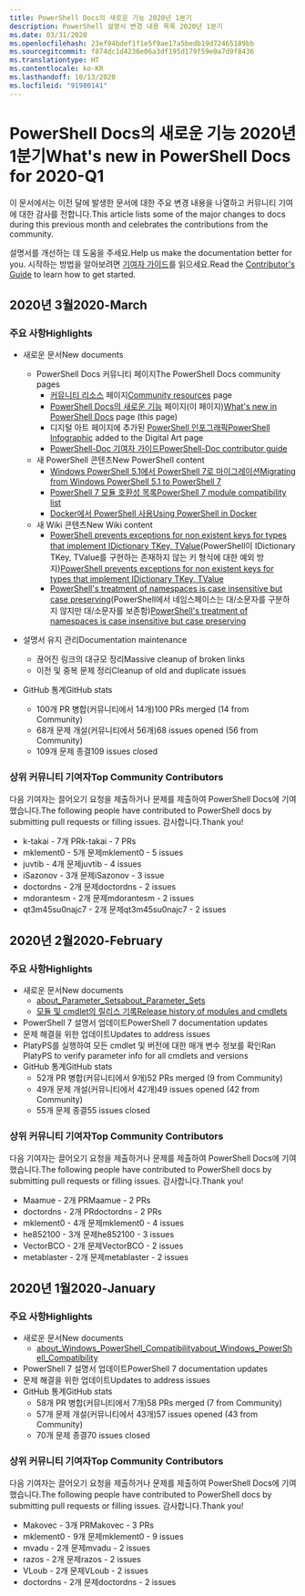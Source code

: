 ```yaml
---
title: PowerShell Docs의 새로운 기능 2020년 1분기
description: PowerShell 설명서 변경 내용 목록 2020년 1분기
ms.date: 03/31/2020
ms.openlocfilehash: 23ef94bdef1f1e5f9ae17a5bedb19d72465189bb
ms.sourcegitcommit: f874dc1d4236e06a3df195d179f59e0a7d9f8436
ms.translationtype: HT
ms.contentlocale: ko-KR
ms.lasthandoff: 10/13/2020
ms.locfileid: "91980141"
---
```

# <a name="whats-new-in-powershell-docs-for-2020-q1"></a><span data-ttu-id="86778-103">PowerShell Docs의 새로운 기능 2020년 1분기</span><span class="sxs-lookup"><span data-stu-id="86778-103">What's new in PowerShell Docs for 2020-Q1</span></span>

<span data-ttu-id="86778-104">이 문서에서는 이전 달에 발생한 문서에 대한 주요 변경 내용을 나열하고 커뮤니티 기여에 대한 감사를 전합니다.</span><span class="sxs-lookup"><span data-stu-id="86778-104">This article lists some of the major changes to docs during this previous month and celebrates the contributions from the community.</span></span>

<span data-ttu-id="86778-105">설명서를 개선하는 데 도움을 주세요.</span><span class="sxs-lookup"><span data-stu-id="86778-105">Help us make the documentation better for you.</span></span> <span data-ttu-id="86778-106">시작하는 방법을 알아보려면 [기여자 가이드][contrib]를 읽으세요.</span><span class="sxs-lookup"><span data-stu-id="86778-106">Read the [Contributor's Guide][contrib] to learn how to get started.</span></span>

## <a name="2020-march"></a><span data-ttu-id="86778-107">2020년 3월</span><span class="sxs-lookup"><span data-stu-id="86778-107">2020-March</span></span>

### <a name="highlights"></a><span data-ttu-id="86778-108">주요 사항</span><span class="sxs-lookup"><span data-stu-id="86778-108">Highlights</span></span>

- <span data-ttu-id="86778-109">새로운 문서</span><span class="sxs-lookup"><span data-stu-id="86778-109">New documents</span></span>
  - <span data-ttu-id="86778-110">PowerShell Docs 커뮤니티 페이지</span><span class="sxs-lookup"><span data-stu-id="86778-110">The PowerShell Docs community pages</span></span>
    - <span data-ttu-id="86778-111">[커뮤니티 리소스](/powershell/scripting/community/community-support) 페이지</span><span class="sxs-lookup"><span data-stu-id="86778-111">[Community resources](/powershell/scripting/community/community-support) page</span></span>
    - <span data-ttu-id="86778-112">[PowerShell Docs의 새로운 기능](#2020-march) 페이지(이 페이지)</span><span class="sxs-lookup"><span data-stu-id="86778-112">[What's new in PowerShell Docs](#2020-march) page (this page)</span></span>
    - <span data-ttu-id="86778-113">디지털 아트 페이지에 추가된 [PowerShell 인포그래픽](https://github.com/MicrosoftDocs/PowerShell-Docs/blob/staging/assets/PowerShell_7_Infographic.pdf)</span><span class="sxs-lookup"><span data-stu-id="86778-113">[PowerShell Infographic](https://github.com/MicrosoftDocs/PowerShell-Docs/blob/staging/assets/PowerShell_7_Infographic.pdf) added to the Digital Art page</span></span>
    - [<span data-ttu-id="86778-114">PowerShell-Doc 기여자 가이드</span><span class="sxs-lookup"><span data-stu-id="86778-114">PowerShell-Doc contributor guide</span></span>](/powershell/scripting/community/contributing/overview)
  - <span data-ttu-id="86778-115">새 PowerShell 콘텐츠</span><span class="sxs-lookup"><span data-stu-id="86778-115">New PowerShell content</span></span>
    - [<span data-ttu-id="86778-116">Windows PowerShell 5.1에서 PowerShell 7로 마이그레이션</span><span class="sxs-lookup"><span data-stu-id="86778-116">Migrating from Windows PowerShell 5.1 to PowerShell 7</span></span>](/powershell/scripting/whats-new/migrating-from-windows-powershell-51-to-powershell-7)
    - [<span data-ttu-id="86778-117">PowerShell 7 모듈 호환성 목록</span><span class="sxs-lookup"><span data-stu-id="86778-117">PowerShell 7 module compatibility list</span></span>](/PowerShell/scripting/whats-new/module-compatibility)
    - [<span data-ttu-id="86778-118">Docker에서 PowerShell 사용</span><span class="sxs-lookup"><span data-stu-id="86778-118">Using PowerShell in Docker</span></span>](/powershell/scripting/install/powershell-in-docker)
  - <span data-ttu-id="86778-119">새 Wiki 콘텐츠</span><span class="sxs-lookup"><span data-stu-id="86778-119">New Wiki content</span></span>
    - <span data-ttu-id="86778-120">[PowerShell prevents exceptions for non existent keys for types that implement IDictionary TKey, TValue](https://github.com/MicrosoftDocs/PowerShell-Docs/wiki/PowerShell-prevents-exceptions-for-non-existent-keys-for-types-that-implement-IDictionary-TKey,-TValue-)(PowerShell이 IDictionary TKey, TValue를 구현하는 존재하지 않는 키 형식에 대한 예외 방지)</span><span class="sxs-lookup"><span data-stu-id="86778-120">[PowerShell prevents exceptions for non existent keys for types that implement IDictionary TKey, TValue](https://github.com/MicrosoftDocs/PowerShell-Docs/wiki/PowerShell-prevents-exceptions-for-non-existent-keys-for-types-that-implement-IDictionary-TKey,-TValue-)</span></span>
    - <span data-ttu-id="86778-121">[PowerShell's treatment of namespaces is case insensitive but case preserving](https://github.com/MicrosoftDocs/PowerShell-Docs/wiki/PowerShell's-treatment-of-namespaces-is-case-insensitive-but-case-preserving)(PowerShell에서 네임스페이스는 대/소문자를 구분하지 않지만 대/소문자를 보존함)</span><span class="sxs-lookup"><span data-stu-id="86778-121">[PowerShell's treatment of namespaces is case insensitive but case preserving](https://github.com/MicrosoftDocs/PowerShell-Docs/wiki/PowerShell's-treatment-of-namespaces-is-case-insensitive-but-case-preserving)</span></span>

- <span data-ttu-id="86778-122">설명서 유지 관리</span><span class="sxs-lookup"><span data-stu-id="86778-122">Documentation maintenance</span></span>
  - <span data-ttu-id="86778-123">끊어진 링크의 대규모 정리</span><span class="sxs-lookup"><span data-stu-id="86778-123">Massive cleanup of broken links</span></span>
  - <span data-ttu-id="86778-124">이전 및 중복 문제 정리</span><span class="sxs-lookup"><span data-stu-id="86778-124">Cleanup of old and duplicate issues</span></span>

- <span data-ttu-id="86778-125">GitHub 통계</span><span class="sxs-lookup"><span data-stu-id="86778-125">GitHub stats</span></span>
  - <span data-ttu-id="86778-126">100개 PR 병합(커뮤니티에서 14개)</span><span class="sxs-lookup"><span data-stu-id="86778-126">100 PRs merged (14 from Community)</span></span>
  - <span data-ttu-id="86778-127">68개 문제 개설(커뮤니티에서 56개)</span><span class="sxs-lookup"><span data-stu-id="86778-127">68 issues opened (56 from Community)</span></span>
  - <span data-ttu-id="86778-128">109개 문제 종결</span><span class="sxs-lookup"><span data-stu-id="86778-128">109 issues closed</span></span>

### <a name="top-community-contributors"></a><span data-ttu-id="86778-129">상위 커뮤니티 기여자</span><span class="sxs-lookup"><span data-stu-id="86778-129">Top Community Contributors</span></span>

<span data-ttu-id="86778-130">다음 기여자는 끌어오기 요청을 제출하거나 문제를 제출하여 PowerShell Docs에 기여했습니다.</span><span class="sxs-lookup"><span data-stu-id="86778-130">The following people have contributed to PowerShell docs by submitting pull requests or filling issues.</span></span> <span data-ttu-id="86778-131">감사합니다.</span><span class="sxs-lookup"><span data-stu-id="86778-131">Thank you!</span></span>

- <span data-ttu-id="86778-132">k-takai - 7개 PR</span><span class="sxs-lookup"><span data-stu-id="86778-132">k-takai - 7 PRs</span></span>
- <span data-ttu-id="86778-133">mklement0 - 5개 문제</span><span class="sxs-lookup"><span data-stu-id="86778-133">mklement0 - 5 issues</span></span>
- <span data-ttu-id="86778-134">juvtib - 4개 문제</span><span class="sxs-lookup"><span data-stu-id="86778-134">juvtib - 4 issues</span></span>
- <span data-ttu-id="86778-135">iSazonov - 3개 문제</span><span class="sxs-lookup"><span data-stu-id="86778-135">iSazonov - 3 issue</span></span>
- <span data-ttu-id="86778-136">doctordns - 2개 문제</span><span class="sxs-lookup"><span data-stu-id="86778-136">doctordns - 2 issues</span></span>
- <span data-ttu-id="86778-137">mdorantesm - 2개 문제</span><span class="sxs-lookup"><span data-stu-id="86778-137">mdorantesm - 2 issues</span></span>
- <span data-ttu-id="86778-138">qt3m45su0najc7 - 2개 문제</span><span class="sxs-lookup"><span data-stu-id="86778-138">qt3m45su0najc7 - 2 issues</span></span>

## <a name="2020-february"></a><span data-ttu-id="86778-139">2020년 2월</span><span class="sxs-lookup"><span data-stu-id="86778-139">2020-February</span></span>

### <a name="highlights"></a><span data-ttu-id="86778-140">주요 사항</span><span class="sxs-lookup"><span data-stu-id="86778-140">Highlights</span></span>

- <span data-ttu-id="86778-141">새로운 문서</span><span class="sxs-lookup"><span data-stu-id="86778-141">New documents</span></span>
  - [<span data-ttu-id="86778-142">about_Parameter_Sets</span><span class="sxs-lookup"><span data-stu-id="86778-142">about_Parameter_Sets</span></span>](/powershell/module/microsoft.powershell.core/about/about_parameter_sets)
  - [<span data-ttu-id="86778-143">모듈 및 cmdlet의 릴리스 기록</span><span class="sxs-lookup"><span data-stu-id="86778-143">Release history of modules and cmdlets</span></span>](/powershell/scripting/whats-new/cmdlet-versions)
- <span data-ttu-id="86778-144">PowerShell 7 설명서 업데이트</span><span class="sxs-lookup"><span data-stu-id="86778-144">PowerShell 7 documentation updates</span></span>
- <span data-ttu-id="86778-145">문제 해결을 위한 업데이트</span><span class="sxs-lookup"><span data-stu-id="86778-145">Updates to address issues</span></span>
- <span data-ttu-id="86778-146">PlatyPS를 실행하여 모든 cmdlet 및 버전에 대한 매개 변수 정보를 확인</span><span class="sxs-lookup"><span data-stu-id="86778-146">Ran PlatyPS to verify parameter info for all cmdlets and versions</span></span>
- <span data-ttu-id="86778-147">GitHub 통계</span><span class="sxs-lookup"><span data-stu-id="86778-147">GitHub stats</span></span>
  - <span data-ttu-id="86778-148">52개 PR 병합(커뮤니티에서 9개)</span><span class="sxs-lookup"><span data-stu-id="86778-148">52 PRs merged (9 from Community)</span></span>
  - <span data-ttu-id="86778-149">49개 문제 개설(커뮤니티에서 42개)</span><span class="sxs-lookup"><span data-stu-id="86778-149">49 issues opened (42 from Community)</span></span>
  - <span data-ttu-id="86778-150">55개 문제 종결</span><span class="sxs-lookup"><span data-stu-id="86778-150">55 issues closed</span></span>

### <a name="top-community-contributors"></a><span data-ttu-id="86778-151">상위 커뮤니티 기여자</span><span class="sxs-lookup"><span data-stu-id="86778-151">Top Community Contributors</span></span>

<span data-ttu-id="86778-152">다음 기여자는 끌어오기 요청을 제출하거나 문제를 제출하여 PowerShell Docs에 기여했습니다.</span><span class="sxs-lookup"><span data-stu-id="86778-152">The following people have contributed to PowerShell docs by submitting pull requests or filling issues.</span></span> <span data-ttu-id="86778-153">감사합니다.</span><span class="sxs-lookup"><span data-stu-id="86778-153">Thank you!</span></span>

- <span data-ttu-id="86778-154">Maamue - 2개 PR</span><span class="sxs-lookup"><span data-stu-id="86778-154">Maamue - 2 PRs</span></span>
- <span data-ttu-id="86778-155">doctordns - 2개 PR</span><span class="sxs-lookup"><span data-stu-id="86778-155">doctordns - 2 PRs</span></span>
- <span data-ttu-id="86778-156">mklement0 - 4개 문제</span><span class="sxs-lookup"><span data-stu-id="86778-156">mklement0 - 4 issues</span></span>
- <span data-ttu-id="86778-157">he852100 - 3개 문제</span><span class="sxs-lookup"><span data-stu-id="86778-157">he852100 - 3 issues</span></span>
- <span data-ttu-id="86778-158">VectorBCO - 2개 문제</span><span class="sxs-lookup"><span data-stu-id="86778-158">VectorBCO - 2 issues</span></span>
- <span data-ttu-id="86778-159">metablaster - 2개 문제</span><span class="sxs-lookup"><span data-stu-id="86778-159">metablaster - 2 issues</span></span>

## <a name="2020-january"></a><span data-ttu-id="86778-160">2020년 1월</span><span class="sxs-lookup"><span data-stu-id="86778-160">2020-January</span></span>

### <a name="highlights"></a><span data-ttu-id="86778-161">주요 사항</span><span class="sxs-lookup"><span data-stu-id="86778-161">Highlights</span></span>

- <span data-ttu-id="86778-162">새로운 문서</span><span class="sxs-lookup"><span data-stu-id="86778-162">New documents</span></span>
  - [<span data-ttu-id="86778-163">about_Windows_PowerShell_Compatibility</span><span class="sxs-lookup"><span data-stu-id="86778-163">about_Windows_PowerShell_Compatibility</span></span>](/powershell/module/microsoft.powershell.core/about/about_Windows_PowerShell_Compatibility)
- <span data-ttu-id="86778-164">PowerShell 7 설명서 업데이트</span><span class="sxs-lookup"><span data-stu-id="86778-164">PowerShell 7 documentation updates</span></span>
- <span data-ttu-id="86778-165">문제 해결을 위한 업데이트</span><span class="sxs-lookup"><span data-stu-id="86778-165">Updates to address issues</span></span>
- <span data-ttu-id="86778-166">GitHub 통계</span><span class="sxs-lookup"><span data-stu-id="86778-166">GitHub stats</span></span>
  - <span data-ttu-id="86778-167">58개 PR 병합(커뮤니티에서 7개)</span><span class="sxs-lookup"><span data-stu-id="86778-167">58 PRs merged (7 from Community)</span></span>
  - <span data-ttu-id="86778-168">57개 문제 개설(커뮤니티에서 43개)</span><span class="sxs-lookup"><span data-stu-id="86778-168">57 issues opened (43 from Community)</span></span>
  - <span data-ttu-id="86778-169">70개 문제 종결</span><span class="sxs-lookup"><span data-stu-id="86778-169">70 issues closed</span></span>

### <a name="top-community-contributors"></a><span data-ttu-id="86778-170">상위 커뮤니티 기여자</span><span class="sxs-lookup"><span data-stu-id="86778-170">Top Community Contributors</span></span>

<span data-ttu-id="86778-171">다음 기여자는 끌어오기 요청을 제출하거나 문제를 제출하여 PowerShell Docs에 기여했습니다.</span><span class="sxs-lookup"><span data-stu-id="86778-171">The following people have contributed to PowerShell docs by submitting pull requests or filling issues.</span></span> <span data-ttu-id="86778-172">감사합니다.</span><span class="sxs-lookup"><span data-stu-id="86778-172">Thank you!</span></span>

- <span data-ttu-id="86778-173">Makovec - 3개 PR</span><span class="sxs-lookup"><span data-stu-id="86778-173">Makovec - 3 PRs</span></span>
- <span data-ttu-id="86778-174">mklement0 - 9개 문제</span><span class="sxs-lookup"><span data-stu-id="86778-174">mklement0 - 9 issues</span></span>
- <span data-ttu-id="86778-175">mvadu - 2개 문제</span><span class="sxs-lookup"><span data-stu-id="86778-175">mvadu - 2 issues</span></span>
- <span data-ttu-id="86778-176">razos - 2개 문제</span><span class="sxs-lookup"><span data-stu-id="86778-176">razos - 2 issues</span></span>
- <span data-ttu-id="86778-177">VLoub - 2개 문제</span><span class="sxs-lookup"><span data-stu-id="86778-177">VLoub - 2 issues</span></span>
- <span data-ttu-id="86778-178">doctordns - 2개 문제</span><span class="sxs-lookup"><span data-stu-id="86778-178">doctordns - 2 issues</span></span>

<!-- Link references -->
[contrib]: contributing/overview.md
